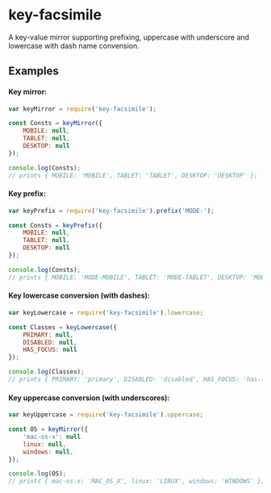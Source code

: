 # key-facsimile
A key-value mirror supporting prefixing, uppercase with underscore and lowercase with dash name convension.

## Examples

#### Key mirror:

``` js
var keyMirror = require('key-facsimile');

const Consts = keyMirror({
    MOBILE: null,
    TABLET: null,
    DESKTOP: null
});

console.log(Consts);
// prints { MOBILE: 'MOBILE', TABLET: 'TABLET', DESKTOP: 'DESKTOP' };
```

#### Key prefix:

``` js
var keyPrefix = require('key-facsimile').prefix('MODE-');

const Consts = keyPrefix({
    MOBILE: null,
    TABLET: null,
    DESKTOP: null
});

console.log(Consts);
// prints { MOBILE: 'MODE-MOBILE', TABLET: 'MODE-TABLET', DESKTOP: 'MODE-DESKTOP' };
```

#### Key lowercase conversion (with dashes):

``` js
var keyLowercase = require('key-facsimile').lowercase;

const Classes = keyLowercase({
    PRIMARY: null,
    DISABLED: null,
    HAS_FOCUS: null
});

console.log(Classes);
// prints { PRIMARY: 'primary', DISABLED: 'disabled', HAS_FOCUS: 'has-focus' };
```

#### Key uppercase conversion (with underscores):

``` js
var keyUppercase = require('key-facsimile').uppercase;

const OS = keyMirror({
    'mac-os-x': null
    linux: null,
    windows: null,
});

console.log(OS);
// prints { mac-os-x: 'MAC_OS_X', linux: 'LINUX', windows: 'WINDOWS' };
```
